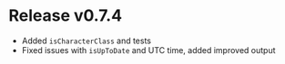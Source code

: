 # Release v0.7.4

- Added `isCharacterClass` and tests
- Fixed issues with `isUpToDate` and UTC time, added improved output
